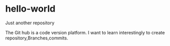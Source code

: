 # hello-world
Just another repository

The Git hub is a code version platform.
I want to learn interestingly to create repository,Branches,commits.
